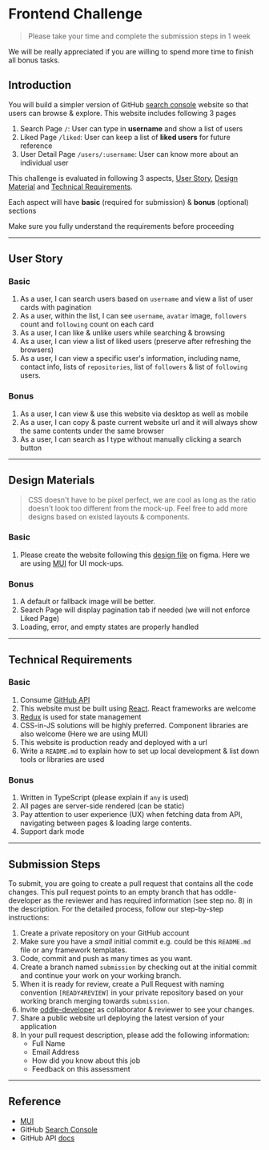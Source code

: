 # Frontend Challenge
> Please take your time and complete the submission steps in 1 week

We will be really appreciated if you are willing to spend more time to finish all bonus tasks.

## Introduction

You will build a simpler version of GitHub [search console](https://github.com/search) website so that users can browse & explore. This website includes following 3 pages 

1. Search Page `/`: User can type in **username** and show a list of users 
2. Liked Page `/liked`: User can keep a list of **liked users** for future reference
3. User Detail Page `/users/:username`: User can know more about an individual user

This challenge is evaluated in following 3 aspects, [User Story](#user-story), [Design Material](#design-materials) and [Technical Requirements](#technical-requirements). 

Each aspect will have **basic** (required for submission) & **bonus** (optional) sections


Make sure you fully understand the requirements before proceeding

---

## User Story

### Basic

1. As a user, I can search users based on `username` and view a list of user cards with pagination
2. As a user, within the list, I can see `username`, `avatar` image, `followers` count and `following` count on each card
3. As a user, I can like & unlike users while searching & browsing
4. As a user, I can view a list of liked users (preserve after refreshing the browsers)
5. As a user, I can view a specific user's information, including name, contact info, lists of `repositories`, list of `followers` & list of `following` users.

### Bonus

1. As a user, I can view & use this website via desktop as well as mobile 
2. As a user, I can copy & paste current website url and it will always show the same contents under the same browser
3. As a user, I can search as I type without manually clicking a search button

---

## Design Materials 

 > CSS doesn't have to be pixel perfect, we are cool as long as the ratio doesn't look too different from the mock-up. Feel free to add more designs based on existed layouts & components.

### Basic

1. Please create the website following this [design file](https://www.figma.com/file/kt2BetKOPYrbGHhQcHy1SE/Oddle-Fe-Challenge) on figma. Here we are using [MUI](https://mui.com) for UI mock-ups. 

### Bonus

1. A default or fallback image will be better.
2. Search Page will display pagination tab if needed (we will not enforce Liked Page)
3. Loading, error, and empty states are properly handled

---

## Technical Requirements

### Basic

1. Consume [GitHub API](https://docs.github.com/en/rest)
2. This website must be built using [React](https://reactjs.org). React frameworks are welcome
3. [Redux](https://redux.js.org) is used for state management 
4. CSS-in-JS solutions will be highly preferred. Component libraries are also welcome (Here we are using MUI)
5. This website is production ready and deployed with a url
6. Write a `README.md` to explain how to set up local development & list down tools or libraries are used

### Bonus

1. Written in TypeScript (please explain if `any` is used)
2. All pages are server-side rendered (can be static)
3. Pay attention to user experience (UX) when fetching data from API, navigating between pages & loading large contents.
4. Support dark mode

---

## Submission Steps

To submit, you are going to create a pull request that contains all the code changes. This pull request points to an empty branch that has oddle-developer as the reviewer and has required information (see step no. 8) in the description. For the detailed process, follow our step-by-step instructions: 

1. Create a private repository on your GitHub account
2. Make sure you have a *small* initial commit e.g. could be this `README.md` file or any framework templates.
3. Code, commit and push as many times as you want.
4. Create a branch named `submission` by checking out at the initial commit and continue your work on your working branch. 
5. When it is ready for review, create a Pull Request with naming convention `[READY4REVIEW]` in your private repository based on your working branch merging towards `submission`.
6. Invite [oddle-developer](https://github.com/oddle-developer) as collaborator & reviewer to see your changes.
7. Share a public website url deploying the latest version of your application
8. In your pull request description, please add the following information: 
    - Full Name
    - Email Address
    - How did you know about this job
    - Feedback on this assessment


----

## Reference

- [MUI](https://mui.com)
- GitHub [Search Console](https://github.com/search)
- GitHub API [docs](https://docs.github.com/en/rest)
